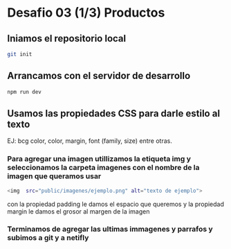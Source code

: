 # Desafio 03 (1/3) Productos

## Iniamos el repositorio local

```sh
git init
```

## Arrancamos con el servidor de desarrollo

```sh
npm run dev
```

## Usamos las propiedades CSS para darle estilo al texto

EJ: bcg color, color, margin, font (family, size) entre otras.

### Para agregar una imagen utillizamos la etiqueta img y seleccionamos la carpeta imagenes con el nombre de la imagen que queramos usar

```sh
<img  src="public/imagenes/ejemplo.png" alt="texto de ejemplo">
```
con la propiedad padding le damos el espacio que queremos y la propiedad margin le damos el grosor al margen de la imagen

### Terminamos de agregar las ultimas immagenes y parrafos y subimos a git y a netifly

